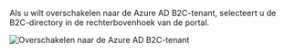 Als u wilt overschakelen naar de Azure AD B2C-tenant, selecteert u de B2C-directory in de rechterbovenhoek van de portal.

![Overschakelen naar de Azure AD B2C-tenant](./media/active-directory-b2c-switch-b2c-tenant/switch-to-b2c-tenant.png)